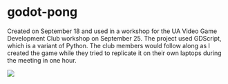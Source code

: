 # godot-pong

Created on September 18 and used in a workshop for the UA Video Game Development Club workshop on September 25.
The project used GDScript, which is a variant of Python. 
The club members would follow along as I created the game while they tried to replicate it on their own laptops during the meeting in one hour.

![](https://i.gyazo.com/b03e7df64e0a1801e8b61f9550a17f84.gif)
